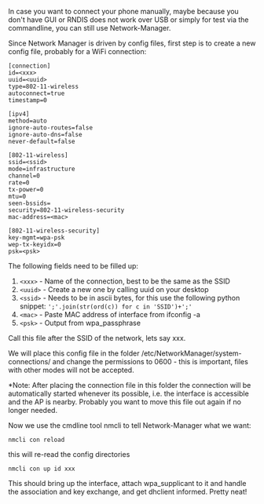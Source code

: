 In case you want to connect your phone manually, maybe because you don't have GUI or RNDIS does not work over USB or simply for test via the commandline, you can still use Network-Manager.

Since Network Manager is driven by config files, first step is to create a new config file, probably for a WiFi connection:

    [connection]
    id=<xxx>
    uuid=<uuid>
    type=802-11-wireless
    autoconnect=true
    timestamp=0

    [ipv4]
    method=auto
    ignore-auto-routes=false
    ignore-auto-dns=false
    never-default=false

    [802-11-wireless]
    ssid=<ssid>
    mode=infrastructure
    channel=0
    rate=0
    tx-power=0
    mtu=0
    seen-bssids=
    security=802-11-wireless-security
    mac-address=<mac>

    [802-11-wireless-security]
    key-mgmt=wpa-psk
    wep-tx-keyidx=0
    psk=<psk>

The following fields need to be filled up:
 
1. `<xxx>` - Name of the connection, best to be the same as the SSID
2. `<uuid>` - Create a new one by calling uuid on your desktop
3. `<ssid>` - Needs to be in ascii bytes, for this use the following python snippet: `';'.join(str(ord(c)) for c in 'SSID')+';'`
4. `<mac>` - Paste MAC address of interface from ifconfig -a
5. `<psk>` - Output from wpa_passphrase <ssid> <passphrase>

Call this file after the SSID of the network, lets say xxx.

We will place this config file in the folder /etc/NetworkManager/system-connections/ and change the permissions to 0600 - this is important, files with other modes will not be accepted.

*Note: After placing the connection file in this folder the connection will be automatically started whenever its possible, i.e. the interface is accessible and the AP is nearby. Probably you want to move this file out again if no longer needed.

Now we use the cmdline tool nmcli to tell Network-Manager what we want:

`nmcli con reload`

this will re-read the config directories

`nmcli con up id xxx`

This should bring up the interface, attach wpa_supplicant to it and handle the association and key exchange, and get dhclient informed. Pretty neat!